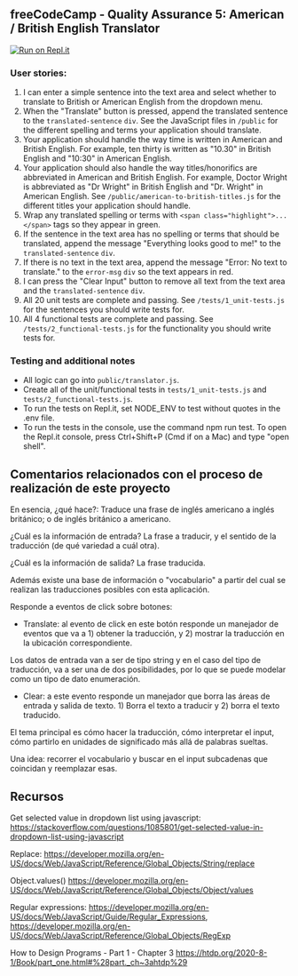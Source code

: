 **freeCodeCamp** - Quality Assurance 5: American / British English Translator
------

[![Run on Repl.it](https://repl.it/badge/github/freeCodeCamp/boilerplate-project-american-british-english-translator)](https://repl.it/github/freeCodeCamp/boilerplate-project-american-british-english-translator)

### User stories:

1. I can enter a simple sentence into the text area and select whether to translate to British or American English from the dropdown menu.
1. When the "Translate" button is pressed, append the translated sentence to the `translated-sentence` `div`. See the JavaScript files in `/public` for the different spelling and terms your application should translate.
1. Your application should handle the way time is written in American and British English. For example, ten thirty is written as "10.30" in British English and "10:30" in American English.
1. Your application should also handle the way titles/honorifics are abbreviated in American and British English. For example, Doctor Wright is abbreviated as "Dr Wright" in British English and "Dr. Wright" in American English. See `/public/american-to-british-titles.js` for the different titles your application should handle.
1. Wrap any translated spelling or terms with `<span class="highlight">...</span>` tags so they appear in green.
1. If the sentence in the text area has no spelling or terms that should be translated, append the message "Everything looks good to me!" to the `translated-sentence` `div`.
1. If there is no text in the text area, append the message "Error: No text to translate." to the `error-msg` `div` so the text appears in red.
1. I can press the "Clear Input" button to remove all text from the text area and the `translated-sentence` `div`.
1. All 20 unit tests are complete and passing. See `/tests/1_unit-tests.js` for the sentences you should write tests for.
1. All 4 functional tests are complete and passing. See `/tests/2_functional-tests.js` for the functionality you should write tests for.

### Testing and additional notes

* All logic can go into `public/translator.js`.
* Create all of the unit/functional tests in `tests/1_unit-tests.js` and `tests/2_functional-tests.js`.
* To run the tests on Repl.it, set NODE_ENV to test without quotes in the .env file.
* To run the tests in the console, use the command npm run test. To open the Repl.it console, press Ctrl+Shift+P (Cmd if on a Mac) and type "open shell".

## Comentarios relacionados con el proceso de realización de este proyecto

En esencia, ¿qué hace?: Traduce una frase de inglés americano a inglés británico; o de inglés británico a americano.

¿Cuál es la información de entrada? La frase a traducir, y el sentido de la traducción (de qué variedad a cuál otra).

¿Cuál es la información de salida? La frase traducida.

Además existe una base de información o "vocabulario" a partir del cual se realizan las traducciones posibles con esta aplicación.

Responde a eventos de click sobre botones:

- Translate: al evento de click en este botón responde un manejador de eventos que va a 1) obtener la traducción, y 2) mostrar la traducción en la ubicación correspondiente.

Los datos de entrada van a ser de tipo string y en el caso del tipo de traducción, va a ser una de dos posibilidades, por lo que se puede modelar como un tipo de dato enumeración.

- Clear: a este evento responde un manejador que borra las áreas de entrada y salida de texto. 1) Borra el texto a traducir y 2) borra el texto traducido.

El tema principal es cómo hacer la traducción, cómo interpretar el input, cómo partirlo en unidades de significado más allá de palabras sueltas.

Una idea: recorrer el vocabulario y buscar en el input subcadenas que coincidan y reemplazar esas.


## Recursos

Get selected value in dropdown list using javascript: <https://stackoverflow.com/questions/1085801/get-selected-value-in-dropdown-list-using-javascript>

Replace:  <https://developer.mozilla.org/en-US/docs/Web/JavaScript/Reference/Global_Objects/String/replace>

Object.values() <https://developer.mozilla.org/en-US/docs/Web/JavaScript/Reference/Global_Objects/Object/values>

Regular expressions: <https://developer.mozilla.org/en-US/docs/Web/JavaScript/Guide/Regular_Expressions>, <https://developer.mozilla.org/en-US/docs/Web/JavaScript/Reference/Global_Objects/RegExp>

How to Design Programs - Part 1 - Chapter 3 <https://htdp.org/2020-8-1/Book/part_one.html#%28part._ch~3ahtdp%29>


